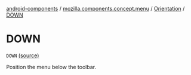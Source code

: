 [android-components](../../index.md) / [mozilla.components.concept.menu](../index.md) / [Orientation](index.md) / [DOWN](./-d-o-w-n.md)

# DOWN

`DOWN` [(source)](https://github.com/mozilla-mobile/android-components/blob/master/components/concept/menu/src/main/java/mozilla/components/concept/menu/Orientation.kt#L20)

Position the menu below the toolbar.


